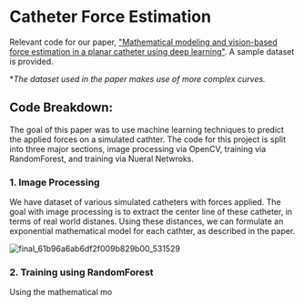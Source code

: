 # Catheter Force Estimation
Relevant code for our paper, ["Mathematical modeling and vision-based force estimation in a planar catheter using deep learning"](https://huzaifazar.me/catheter_force_estimation.pdf). A sample dataset is provided.

**The dataset used in the paper makes use of more complex curves.*

## Code Breakdown:

  The goal of this paper was to use machine learning techniques to predict the applied forces on a simulated cathter. The code for this project is split into three major sections, image processing via OpenCV, training via RandomForest, and training via Nueral Netwroks.

### 1. Image Processing

We have dataset of various simulated catheters with forces applied. The goal with image processing is to extract the center line of these catheter, in terms of real world distanes. Using these distances, we can formulate an exponential mathematical model for each cathter, as described in the paper. 


![final_61b96a6ab6df2f009b829b00_531529](https://user-images.githubusercontent.com/57844356/146122418-edb37209-3fcb-45bd-85a6-e249e2bba124.png)


### 2. Training using RandomForest

 Using the mathematical mo 
